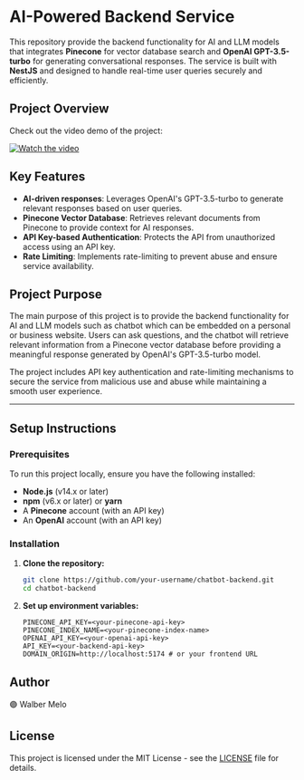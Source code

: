 # AI-Powered Backend Service

This repository provide the backend functionality for AI and LLM models that integrates **Pinecone** for vector database search and **OpenAI GPT-3.5-turbo** for generating conversational responses. The service is built with **NestJS** and designed to handle real-time user queries securely and efficiently.

## Project Overview

Check out the video demo of the project:

<a href="https://www.walbermelo.com/" target="_blank">
  <img src="https://res.cloudinary.com/devwm/image/upload/v1725457607/portofolio/website/nm9kmriuttwciufzs4mw.png" alt="Watch the video">
</a>

## Key Features

- **AI-driven responses**: Leverages OpenAI's GPT-3.5-turbo to generate relevant responses based on user queries.
- **Pinecone Vector Database**: Retrieves relevant documents from Pinecone to provide context for AI responses.
- **API Key-based Authentication**: Protects the API from unauthorized access using an API key.
- **Rate Limiting**: Implements rate-limiting to prevent abuse and ensure service availability.

## Project Purpose

The main purpose of this project is to provide the backend functionality for AI and LLM models such as chatbot which can be embedded on a personal or business website. Users can ask questions, and the chatbot will retrieve relevant information from a Pinecone vector database before providing a meaningful response generated by OpenAI's GPT-3.5-turbo model.

The project includes API key authentication and rate-limiting mechanisms to secure the service from malicious use and abuse while maintaining a smooth user experience.

---

## Setup Instructions

### Prerequisites

To run this project locally, ensure you have the following installed:

- **Node.js** (v14.x or later)
- **npm** (v6.x or later) or **yarn**
- A **Pinecone** account (with an API key)
- An **OpenAI** account (with an API key)

### Installation

1. **Clone the repository:**

   ```bash
   git clone https://github.com/your-username/chatbot-backend.git
   cd chatbot-backend
   ```

2. **Set up environment variables:**

   ```
   PINECONE_API_KEY=<your-pinecone-api-key>
   PINECONE_INDEX_NAME=<your-pinecone-index-name>
   OPENAI_API_KEY=<your-openai-api-key>
   API_KEY=<your-backend-api-key>
   DOMAIN_ORIGIN=http://localhost:5174 # or your frontend URL

   ```

## Author

🟣 Walber Melo

## License

This project is licensed under the MIT License - see the [LICENSE](LICENSE) file for details.
